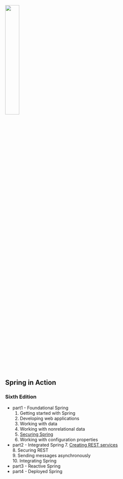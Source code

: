 <img src="img.png"  width="30%"/>

## Spring in Action

### Sixth Edition

- part1 - Foundational Spring
    1. Getting started with Spring
    2. Developing web applications
    3. Working with data
    4. Working with nonrelational data
    5. [Securing Spring](contents/5_securing_spring/README.md)
    6. Working with configuration properties
- part2 - Integrated Spring
    7. [Creating REST services](contents/7_creating_rest_services/README.md)  
    8. Securing REST  
    9. Sending messages asynchronously  
    10. Integrating Spring  
- part3 - Reactive Spring
- part4 - Deployed Spring

